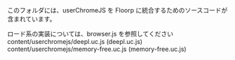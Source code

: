このフォルダには、userChromeJS を Floorp に統合するためのソースコードが含まれています。

ロード系の実装については、browser.js を参照してください
 content/userchromejs/deepl.uc.js                 (deepl.uc.js)
 content/userchromejs/memory-free.uc.js           (memory-free.uc.js)